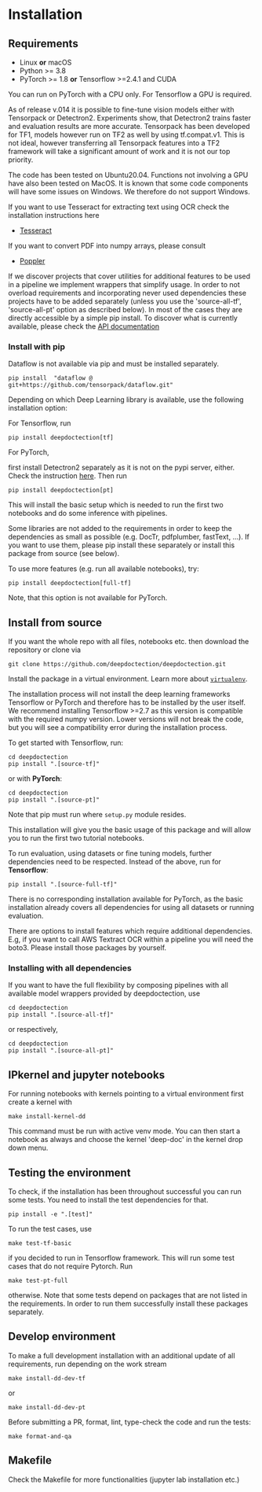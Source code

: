 # Installation


## Requirements

- Linux **or** macOS
- Python >=  3.8
- PyTorch >= 1.8 **or** Tensorflow >=2.4.1 and CUDA

You can run on PyTorch with a CPU only. For Tensorflow a GPU is required.

As of release v.014 it is possible to fine-tune vision models either with Tensorpack or Detectron2. Experiments
show, that Detectron2 trains faster and evaluation results are more accurate. 
Tensorpack has been developed for TF1, models however run on TF2 as well by using tf.compat.v1. This is not ideal, 
however transferring all Tensorpack features into a TF2 framework will take a significant amount of work and it is not 
our top priority.

The code has been tested on Ubuntu20.04. Functions not involving a GPU have also been tested on MacOS. It is known that 
some code components will have some issues on Windows. We therefore do not support Windows.

If you want to use Tesseract for extracting text using OCR check the installation instructions here
- [Tesseract](https://github.com/tesseract-ocr/tesseract)

If you want to convert PDF into numpy arrays, please consult 
- [Poppler](https://poppler.freedesktop.org/)

If we discover projects that cover utilities for additional features to be used in a pipeline we implement wrappers
that simplify usage. In order to not overload requirements and incorporating never used dependencies these projects have 
to be added separately (unless you use the 'source-all-tf', 'source-all-pt' option as described below). In most of the 
cases they are directly accessible by a simple pip install. To discover what is currently available, please check the 
[API documentation](https://deepdoctection.readthedocs.io/en/latest/modules/deepdoctection.extern.html)

### Install with pip

Dataflow is not available via pip and must be installed separately.

```
pip install  "dataflow @ git+https://github.com/tensorpack/dataflow.git"
```

Depending on which Deep Learning library is available, use the following installation option:

For Tensorflow, run

```
pip install deepdoctection[tf]
```

For PyTorch,

first install Detectron2 separately as it is not on the pypi server, either. Check the instruction 
[here](https://detectron2.readthedocs.io/en/latest/tutorials/install.html). Then run

```
pip install deepdoctection[pt]
```


This will install the basic setup which is needed to run the first two notebooks and do some inference with pipelines.

Some libraries are not added to the requirements in order to keep the dependencies as small as possible (e.g. DocTr,
pdfplumber, fastText, ...). If you want to use them, please pip install these separately or install this package from 
source (see below). 

To use more features (e.g. run all available notebooks), try:

```
pip install deepdoctection[full-tf]
```

Note, that this option is not available for PyTorch.


## Install from source

If you want the whole repo with all files, notebooks etc. then download the repository or clone via

```
git clone https://github.com/deepdoctection/deepdoctection.git
```

Install the package in a virtual environment. Learn more about 
[`virtualenv`](https://docs.python.org/3/tutorial/venv.html). 

The installation process will not install the deep learning frameworks Tensorflow or PyTorch and
therefore has to be installed by the user itself. We recommend installing Tensorflow >=2.7 as 
this version is compatible with the required numpy version. Lower versions will not break the code, 
but you will see a compatibility error during the installation process.

To get started with Tensorflow, run:

```
cd deepdoctection 
pip install ".[source-tf]"
```

or with **PyTorch**:

```
cd deepdoctection
pip install ".[source-pt]"
```
Note that pip must run where `setup.py` module resides. 

This installation will give you the basic usage of this package and will allow you to run the first two tutorial 
notebooks.

To run evaluation, using datasets or fine tuning models, further dependencies need to be respected. 
Instead of the above, run for **Tensorflow**:

```
pip install ".[source-full-tf]"
```

There is no corresponding installation available for PyTorch, as the basic installation already covers all dependencies
for using all datasets or running evaluation.

There are options to install features which require additional dependencies. E.g, if you want to call AWS Textract OCR
within a pipeline you will need the boto3. Please install those packages by yourself.  

### Installing with all dependencies

If you want to have the full flexibility by composing pipelines with all available model wrappers provided by 
deepdoctection, use

```
cd deepdoctection
pip install ".[source-all-tf]"
```

or respectively,

```
cd deepdoctection
pip install ".[source-all-pt]"
```


## IPkernel and jupyter notebooks

For running notebooks with kernels pointing to a virtual environment first create a kernel with

```
make install-kernel-dd
```

This command must be run with active venv mode. You can then start a notebook as always and choose the 
kernel 'deep-doc' in the kernel drop down menu.

## Testing the environment

To check, if the installation has been throughout successful you can run some tests. You need to install the 
test dependencies for that.

```
pip install -e ".[test]"
```

To run the test cases, use

```
make test-tf-basic
```

if you decided to run in Tensorflow framework. This will run some test cases that do not 
require Pytorch. Run

```
make test-pt-full
```

otherwise. Note that some tests depend on packages that are not listed in the requirements. In order to run
them successfully install these packages separately. 

## Develop environment

To make a full development installation with an additional update of all requirements, run depending on the work
stream


```
make install-dd-dev-tf
```

or 

```
make install-dd-dev-pt
```

Before submitting a PR, format, lint, type-check the code and run the tests:

```
make format-and-qa
```

## Makefile

Check the Makefile for more functionalities (jupyter lab installation etc.)
